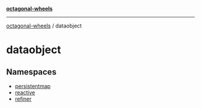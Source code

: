 [**octagonal-wheels**](../README.md)

***

[octagonal-wheels](../modules.md) / dataobject

# dataobject

## Namespaces

- [persistentmap](persistentmap/README.md)
- [reactive](reactive/README.md)
- [refiner](refiner/README.md)
